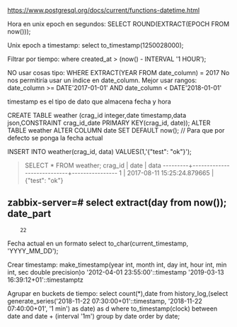 https://www.postgresql.org/docs/current/functions-datetime.html

Hora en unix epoch en segundos:
SELECT ROUND(EXTRACT(EPOCH FROM now()));

Unix epoch a timestamp:
select to_timestamp(1250028000);

Filtrar por tiempo:
where created_at > (now() - INTERVAL '1 HOUR');

NO usar cosas tipo:
WHERE EXTRACT(YEAR FROM date_column) = 2017
No nos permitiría usar un índice en date_column. Mejor usar rangos: date_column >= DATE'2017-01-01' AND date_column <  DATE'2018-01-01'


timestamp es el tipo de dato que almacena fecha y hora

CREATE TABLE weather (crag_id integer,date timestamp,data json,CONSTRAINT crag_id_date PRIMARY KEY(crag_id, date));
ALTER TABLE weather ALTER COLUMN date SET DEFAULT now(); // Para que por defecto se ponga la fecha actual

INSERT INTO weather(crag_id, data) VALUES(1,'{"test": "ok"}');

> SELECT * FROM weather;
 crag_id |            date            |      data
 ---------+----------------------------+----------------
        1 | 2017-08-11 15:25:24.879665 | {"test": "ok"}



zabbix-server=# select extract(day from now());
 date_part
-----------
        22


Fecha actual en un formato
select to_char(current_timestamp, 'YYYY_MM_DD');


Crear timestamp:
make_timestamp(year int, month int, day int, hour int, min int, sec double precision)o
'2012-04-01 23:55:00'::timestamp
'2019-03-13 16:39:12+01'::timestamptz

Agrupar en buckets de tiempo:
select count(*),date from history_log,(select generate_series('2018-11-22 07:30:00+01'::timestamp, '2018-11-22 07:40:00+01', '1 min') as date) as d where to_timestamp(clock) between date and date + (interval '1m') group by date order by date;
